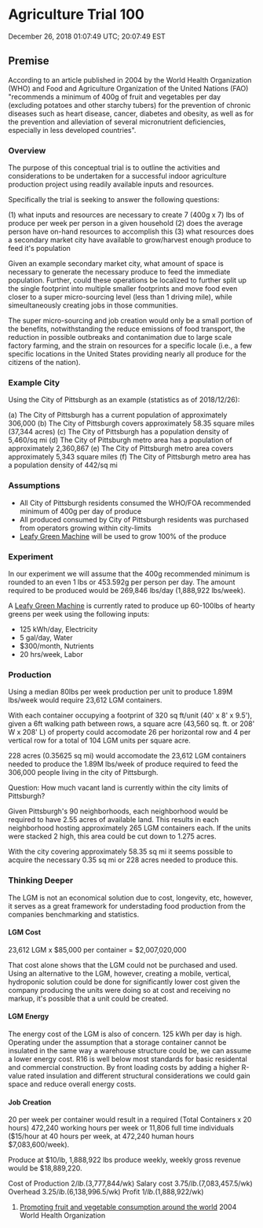 # Agriculture Trial 100

December 26, 2018
01:07:49 UTC; 20:07:49 EST

## Premise
According to an article published in 2004 by the World Health Organization (WHO) and Food and Agriculture Organization of the United Nations (FAO) "recommends a minimum of 400g of fruit and vegetables per day (excluding potatoes and other starchy tubers) for the prevention of chronic diseases such as heart disease, cancer, diabetes and obesity, as well as for the prevention and alleviation of several micronutrient deficiencies, especially in less developed countries".

### Overview
The purpose of this conceptual trial is to outline the activities and considerations to be undertaken for a successful indoor agriculture production project using readily available inputs and resources.

Specifically the trial is seeking to answer the following questions:

(1) what inputs and resources are necessary to create 7 (400g x 7) lbs of produce per week per person in a given household
(2) does the average person have on-hand resources to accomplish this
(3) what resources does a secondary market city have available to grow/harvest enough produce to feed it's population

Given an example secondary market city, what amount of space is necessary to generate the necessary produce to feed the immediate population. Further, could these operations be localized to further split up the single footprint into multiple smaller footprints and move food even closer to a super micro-sourcing level (less than 1 driving mile), while simeultaneously creating jobs in those communities.

The super micro-sourcing and job creation would only be a small portion of the benefits, notwithstanding the reduce emissions of food transport, the reduction in possible outbreaks and contanimation due to large scale factory farming, and the strain on resources for a specific locale (i.e., a few specific locations in the United States providing nearly all produce for the citizens of the nation).

### Example City
Using the City of Pittsburgh as an example (statistics as of 2018/12/26):

(a) The City of Pittsburgh has a current population of approximately 306,000
(b) The City of Pittsburgh covers approximately 58.35 square miles (37,344 acres)
(c) The City of Pittsburgh has a population density of 5,460/sq mi
(d) The City of Pittsburgh metro area has a population of approximately 2,360,867
(e) The City of Pittsburgh metro area covers approximately 5,343 square miles
(f) The City of Pittsburgh metro area has a population density of 442/sq mi

### Assumptions
- All City of Pittsburgh residents consumed the WHO/FOA recommended minimum of 400g per day of produce
- All produced consumed by City of Pittsburgh residents was purchased from operators growing within city-limits
- [Leafy Green Machine](https://www.freightfarms.com/) will be used to grow 100% of the produce

### Experiment
In our experiment we will assume that the 400g recommended minimum is rounded to an even 1 lbs or 453.592g per person per day. The amount required to be produced would be 269,846 lbs/day (1,888,922 lbs/week).

A [Leafy Green Machine](https://www.freightfarms.com/product/#lgm-basics) is currently rated to produce up 60-100lbs of hearty greens per week using the following inputs:

- 125 kWh/day, Electricity
- 5 gal/day, Water
- $300/month, Nutrients
- 20 hrs/week, Labor

### Production
Using a median 80lbs per week production per unit to produce 1.89M lbs/week would require 23,612 LGM containers.

With each container occupying a footprint of 320 sq ft/unit (40' x 8' x 9.5'), given a 6ft walking path between rows, a square acre (43,560 sq. ft. or 208' W x 208' L) of property could accomodate 26 per horizontal row and 4 per vertical row for a total of 104 LGM units per square acre.

228 acres (0.35625 sq mi) would accomodate the 23,612 LGM containers needed to produce the 1.89M lbs/week of produce required to feed the 306,000 people living in the city of Pittsburgh.

Question: How much vacant land is currently within the city limits of Pittsburgh?

Given Pittsburgh's 90 neighborhoods, each neighborhood would be required to have 2.55 acres of available land. This results in each neighborhood hosting approximately 265 LGM containers each. If the units were stacked 2 high, this area could be cut down to 1.275 acres.

With the city covering approximately 58.35 sq mi it seems possible to acquire the necessary 0.35 sq mi or 228 acres needed to produce this.

### Thinking Deeper
The LGM is not an economical solution due to cost, longevity, etc, however, it serves as a great framework for understading food production from the companies benchmarking and statistics.

#### LGM Cost
23,612 LGM x $85,000 per container = $2,007,020,000

That cost alone shows that the LGM could not be purchased and used. Using an alternative to the LGM, however, creating a mobile, vertical, hydroponic solution could be done for significantly lower cost given the company producing the units were doing so at cost and receiving no markup, it's possible that a unit could be created.

#### LGM Energy
The energy cost of the LGM is also of concern. 125 kWh per day is high. Operating under the assumption that a storage container cannot be insulated in the same way a warehouse structure could be, we can assume a lower energy cost. R16 is well below most standards for basic residental and commercial construction. By front loading costs by adding a higher R-value rated insulation and different structural considerations we could gain space and reduce overall energy costs.

#### Job Creation
20 per week per container would result in a required (Total Containers x 20 hours) 472,240 working hours per week or 11,806 full time individuals ($15/hour at 40 hours per week, at 472,240 human hours $7,083,600/week). 

Produce at $10/lb, 1,888,922 lbs produce weekly, weekly gross revenue would be $18,889,220.

Cost of Production $2/lb. ($3,777,844/wk)
Salary cost $3.75/lb. ($7,083,457.5/wk)
Overhead $3.25/lb. ($6,138,996.5/wk)
Profit $1/lb. ($1,888,922/wk)

1. [Promoting fruit and vegetable consumption around the world](https://www.who.int/dietphysicalactivity/fruit/en/) 2004 World Health Organization
